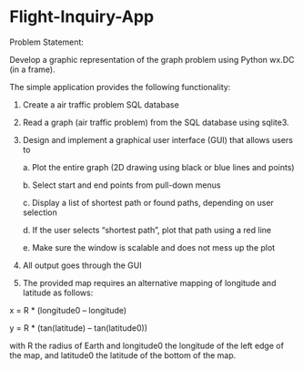 # Flight-Inquiry-App

Problem Statement:

Develop a graphic representation of the graph problem using Python wx.DC (in a frame).



The simple application provides the following functionality:

1. Create a air traffic problem SQL database

2. Read a graph (air traffic problem) from the SQL database using sqlite3.

3. Design and implement a graphical user interface (GUI) that allows users to
   
   a. Plot the entire graph (2D drawing using black or blue lines and points)
   
   b. Select start and end points from pull-down menus
   
   c. Display a list of shortest path or found paths, depending on user selection
   
   d. If the user selects “shortest path”, plot that path using a red line
   
   e. Make sure the window is scalable and does not mess up the plot

4. All output goes through the GUI

5. The provided map requires an alternative mapping of longitude and latitude as follows:

x = R * (longitude0 – longitude)

y = R * (tan(latitude) – tan(latitude0))

with R the radius of Earth and longitude0 the longitude of the left edge of the map, and latitude0 the latitude of the bottom of the map.


